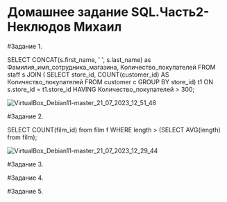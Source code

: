 # Домашнее задание SQL.Часть2-Неклюдов Михаил


#Задание 1.

SELECT CONCAT(s.first_name, ' ', s.last_name) as Фамилия_имя_сотрудника_магазина, Количество_покупателей
FROM staff s
JOIN (
SELECT store_id, COUNT(customer_id) AS Количество_покупателей
FROM customer c
GROUP BY store_id) t1 ON s.store_id = t1.store_id
HAVING Количество_покупателей > 300;

![VirtualBox_Debian11-master_21_07_2023_12_51_46](https://github.com/MikhailNeklyudov/hw_11-01/assets/130427747/0821aabd-6f7f-4700-91b4-b0c5ac830ee7)


#Задание 2.

SELECT COUNT(film_id) 
from film f
WHERE length > (SELECT AVG(length) from film);

![VirtualBox_Debian11-master_21_07_2023_12_29_44](https://github.com/MikhailNeklyudov/hw_11-01/assets/130427747/90002d0e-aaea-471a-81f1-3c183ac4766d)


#Задание 3.



#Задание 4.


 
#Задание 5.

